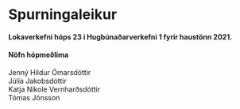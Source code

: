 # Spurningaleikur
#### Lokaverkefni hóps 23 í Hugbúnaðarverkefni 1 fyrir haustönn 2021. 

#### Nöfn hópmeðlima 
Jenný Hildur Ómarsdóttir \
Júlía Jakobsdóttir \
Katja Nikole Vernharðsdóttir\
Tómas Jónsson

